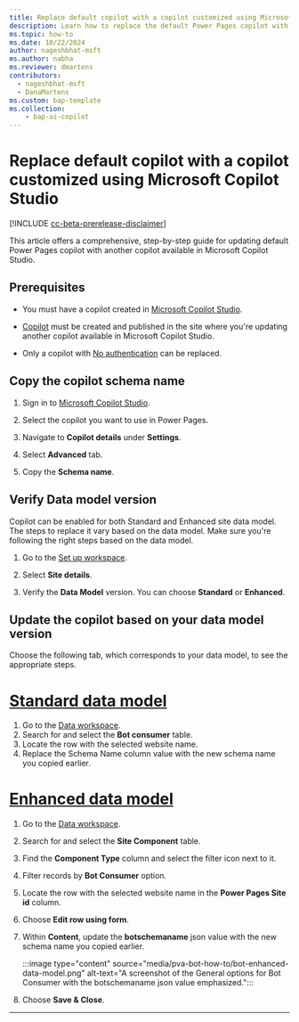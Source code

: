 ```yaml
---
title: Replace default copilot with a copilot customized using Microsoft Copilot Studio
description: Learn how to replace the default Power Pages copilot with another copilot available in Microsoft Copilot Studio.
ms.topic: how-to
ms.date: 10/22/2024
author: nageshbhat-msft
ms.author: nabha
ms.reviewer: dmartens
contributors:
  - nageshbhat-msft
  - DanaMartens
ms.custom: bap-template
ms.collection: 
    - bap-ai-copilot
---
```


# Replace default copilot with a copilot customized using Microsoft Copilot Studio

[!INCLUDE [cc-beta-prerelease-disclaimer](../includes/cc-beta-prerelease-disclaimer.md)]

This article offers a comprehensive, step-by-step guide for updating default Power Pages copilot with another copilot available in Microsoft Copilot Studio.

## Prerequisites

- You must have a copilot created in [Microsoft Copilot Studio](/microsoft-copilot-studio/nlu-gpt-quickstart#create-a-boosted-bot).

- [Copilot](enable-chatbot.md#add-a-copilot) must be created and published in the site where you're updating another copilot available in Microsoft Copilot Studio.

- Only a copilot with [No authentication](/microsoft-copilot-studio/configuration-end-user-authentication#no-authentication) can be replaced.

## Copy the copilot schema name

1. Sign in to [Microsoft Copilot Studio](https://web.powerva.microsoft.com/).

1. Select the copilot you want to use in Power Pages.

1. Navigate to **Copilot details** under **Settings**.

1. Select **Advanced** tab.

1. Copy the **Schema name**.

## Verify Data model version

Copilot can be enabled for both Standard and Enhanced site data model. The steps to replace it vary based on the data model. Make sure you're following the right steps based on the data model.

1. Go to the [Set up workspace](../configure/setup-workspace.md).

1. Select **Site details**.

1. Verify the **Data Model** version. You can choose **Standard** or **Enhanced**.

## Update the copilot based on your data model version

Choose the following tab, which corresponds to your data model, to see the appropriate steps.

# [Standard data model](#tab/standard)

1. Go to the [Data workspace](use-data-workspace.md).
1. Search for and select the **Bot consumer** table.
1. Locate the row with the selected website name.
1. Replace the Schema Name column value with the new schema name you copied earlier.

# [Enhanced data model](#tab/enhanced)

1. Go to the [Data workspace](use-data-workspace.md).
1. Search for and select the **Site Component** table.
1. Find the **Component Type** column and select the filter icon next to it.
1. Filter records by **Bot Consumer** option.
1. Locate the row with the selected website name in the **Power Pages Site id** column.
1. Choose **Edit row using form**.
1. Within **Content**, update the **botschemaname** json value with the new schema name you copied earlier.

    :::image type="content" source="media/pva-bot-how-to/bot-enhanced-data-model.png" alt-text="A screenshot of the General options for Bot Consumer with the botschemaname json value emphasized.":::

1. Choose **Save & Close**.

---
